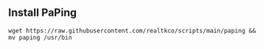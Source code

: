 ## Install PaPing
``wget https://raw.githubusercontent.com/realtkco/scripts/main/paping && mv paping /usr/bin``
